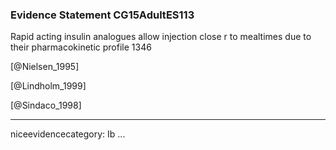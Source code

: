 ### Evidence Statement CG15AdultES113
Rapid acting insulin analogues allow injection close r to mealtimes due to their pharmacokinetic profile 1346

[@Nielsen_1995]

[@Lindholm_1999]

[@Sindaco_1998]

---
niceevidencecategory: Ib
...


